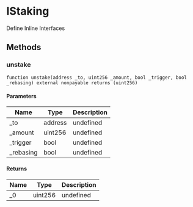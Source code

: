 # IStaking





Define Inline Interfaces



## Methods

### unstake

```solidity
function unstake(address _to, uint256 _amount, bool _trigger, bool _rebasing) external nonpayable returns (uint256)
```





#### Parameters

| Name | Type | Description |
|---|---|---|
| _to | address | undefined |
| _amount | uint256 | undefined |
| _trigger | bool | undefined |
| _rebasing | bool | undefined |

#### Returns

| Name | Type | Description |
|---|---|---|
| _0 | uint256 | undefined |




